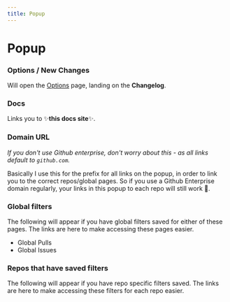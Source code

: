 ```yaml
---
title: Popup
---
```


# Popup

### Options / New Changes

Will open the [Options](/elements/options/) page, landing on the **Changelog**.

### Docs

Links you to ✨**this docs site**✨.

### Domain URL

*If you don't use Github enterprise, don't worry about this - as all links default to `github.com`.*

Basically I use this for the prefix for all links on the popup, in order to link you to the correct repos/global pages. So if you use a Github Enterprise domain regularly, your links in this popup to each repo will still work 🎉.



### Global filters

The following will appear if you have global filters saved for either of these pages.
The links are here to make accessing these pages easier.

- Global Pulls
- Global Issues

### Repos that have saved filters

The following will appear if you have repo specific filters saved.
The links are here to make accessing these filters for each repo easier.
